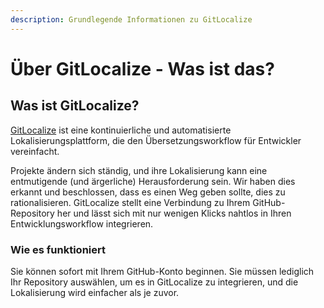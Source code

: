 ```yaml
---
description: Grundlegende Informationen zu GitLocalize
---
```


# Über GitLocalize - Was ist das?

## Was ist GitLocalize? <a id="what-is-gitlocalize"></a>

[GitLocalize](https://gitlocalize.com/) ist eine kontinuierliche und automatisierte Lokalisierungsplattform, die den Übersetzungsworkflow für Entwickler vereinfacht.

Projekte ändern sich ständig, und ihre Lokalisierung kann eine entmutigende (und ärgerliche) Herausforderung sein. Wir haben dies erkannt und beschlossen, dass es einen Weg geben sollte, dies zu rationalisieren. GitLocalize stellt eine Verbindung zu Ihrem GitHub-Repository her und lässt sich mit nur wenigen Klicks nahtlos in Ihren Entwicklungsworkflow integrieren.

### Wie es funktioniert <a id="how-it-works"></a>

Sie können sofort mit Ihrem GitHub-Konto beginnen. Sie müssen lediglich Ihr Repository auswählen, um es in GitLocalize zu integrieren, und die Lokalisierung wird einfacher als je zuvor.
